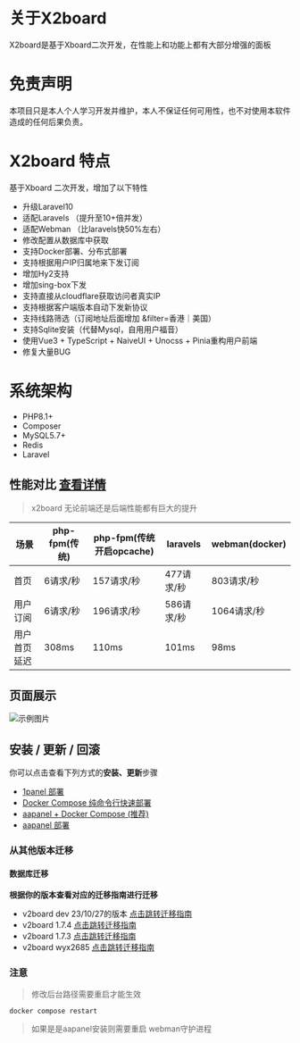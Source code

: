 # 关于X2board
X2board是基于Xboard二次开发，在性能上和功能上都有大部分增强的面板

# 免责声明
本项目只是本人个人学习开发并维护，本人不保证任何可用性，也不对使用本软件造成的任何后果负责。

# X2board 特点 
基于Xboard 二次开发，增加了以下特性
- 升级Laravel10
- 适配Laravels  （提升至10+倍并发）
- 适配Webman    （比laravels快50%左右）
- 修改配置从数据库中获取
- 支持Docker部署、分布式部署
- 支持根据用户IP归属地来下发订阅
- 增加Hy2支持
- 增加sing-box下发
- 支持直接从cloudflare获取访问者真实IP
- 支持根据客户端版本自动下发新协议
- 支持线路筛选（订阅地址后面增加 &filter=香港｜美国）
- 支持Sqlite安装（代替Mysql，自用用户福音）
- 使用Vue3 + TypeScript + NaiveUI + Unocss + Pinia重构用户前端
- 修复大量BUG

# **系统架构**

- PHP8.1+
- Composer
- MySQL5.7+
- Redis
- Laravel

## 性能对比 [查看详情](./docs/性能对比.md)
> x2board 无论前端还是后端性能都有巨大的提升

|场景      | php-fpm(传统) | php-fpm(传统开启opcache) | laravels | webman(docker)|
|----     |   ----   |----   |----| ---|
|首页      | 6请求/秒      | 157请求/秒        |   477请求/秒    | 803请求/秒   |
|用户订阅   | 6请求/秒      | 196请求/秒         | 586请求/秒    | 1064请求/秒  |
|用户首页延迟| 308ms        |  110ms           |  101ms   |    98ms      |

## 页面展示
![示例图片](./docs/images/dashboard.png)

## 安装 / 更新 / 回滚
你可以点击查看下列方式的**安装、更新**步骤
- [1panel 部署](./docs/1panel安装指南.md)
- [Docker Compose 纯命令行快速部署](./docs/docker-compose安装指南.md)
- [aapanel + Docker Compose (推荐)](./docs/aapanel+docker安装指南.md)
- [aapanel 部署](./docs/aapanel安装指南.md)
### 从其他版本迁移
#### 数据库迁移
**根据你的版本查看对应的迁移指南进行迁移**
- v2board dev 23/10/27的版本  [点击跳转迁移指南](./docs/v2b_dev迁移指南.md)
- v2board 1.7.4  [点击跳转迁移指南](./docs/v2b_1.7.4迁移指南.md)
- v2board 1.7.3  [点击跳转迁移指南](./docs/v2b_1.7.3迁移指南.md)
- v2board wyx2685  [点击跳转迁移指南](./docs/v2b_wyx2685迁移指南.md)


### 注意
> 修改后台路径需要重启才能生效
```
docker compose restart
```
> 如果是是aapanel安装则需要重启 webman守护进程
